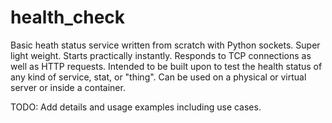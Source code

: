 # health_check
Basic heath status service written from scratch with Python sockets. Super light weight.
Starts practically instantly. Responds to TCP connections as well as HTTP requests.
Intended to be built upon to test the health status of any kind of service, stat, or "thing".
Can be used on a physical or virtual server or inside a container.

TODO: Add details and usage examples including use cases.
